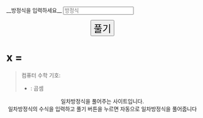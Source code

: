 <script src="https://cdn.jsdelivr.net/npm/nerdamer@0.7.16/nerdamer.core.js"></script>
<script src="https://cdn.jsdelivr.net/npm/nerdamer@0.7.16/Algebra.js"></script>
<script src="https://cdn.jsdelivr.net/npm/nerdamer@0.7.16/Calculus.js"></script>
<script src="https://cdn.jsdelivr.net/npm/nerdamer@0.7.16/Solve.js"></script>
<link href="https://stackpath.bootstrapcdn.com/bootstrap/4.1.3/css/bootstrap.min.css" rel="stylesheet" integrity="sha384-MCw98/SFnGE8fJT3GXwEOngsV7Zt27NXFoaoApmYm81iuXoPkFOJwJ8ERdknLPMO" crossorigin="anonymous">
__방정식을 입력하세요__

<input id="boxer" type="text" class="form-control" placeholder="방정식" aria-label="eq" aria-describedby="basic-addon1">
<p style="text-align:center;">
    <button class="btn" style="font-size:25px;" onclick="solve()">풀기</button>
    <h1 id="whatisX">x =</h1>
</p>

<script>
    function solve(){
        var data = document.getElementById('boxer').value;
        document.getElementById('whatisX').innerHTML = 'x = '+ nerdamer.solve(data,"x").toString().replace("/","÷").replace("[","").replace("]","");
    }
</script>
>컴퓨터 수학 기호:
>* : 곱셈
<p style="text-align:center;">
일차방정식을 풀어주는 사이트입니다.<br>
일차방정식의 수식을 입력하고 풀기 버튼을 누르면 자동으로 일차방정식을 풀어줍니다
</p>
